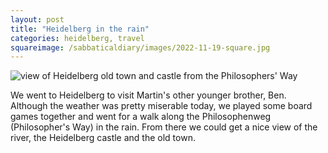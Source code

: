 ```yaml
---
layout: post
title: "Heidelberg in the rain"
categories: heidelberg, travel
squareimage: /sabbaticaldiary/images/2022-11-19-square.jpg
---
```

<img src="/sabbaticaldiary/images/2022-11-19.jpg" alt="view of Heidelberg old town and castle from the Philosophers' Way" class="center">

We went to Heidelberg to visit Martin's other younger brother, Ben. Although the weather was pretty miserable today, we played some board games together and went for a walk along the Philosophenweg (Philosopher's Way) in the rain. From there we could get a nice view of the river, the Heidelberg castle and the old town.